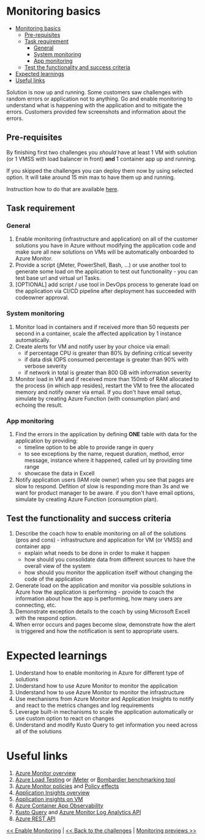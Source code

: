 ﻿# Monitoring basics

<!-- TOC -->
* [Monitoring basics](#monitoring-basics)
  * [Pre-requisites](#pre-requisites)
  * [Task requirement](#task-requirement)
    * [General](#general)
    * [System monitoring](#system-monitoring)
    * [App monitoring](#app-monitoring)
  * [Test the functionality and success criteria](#test-the-functionality-and-success-criteria)
* [Expected learnings](#expected-learnings)
* [Useful links](#useful-links)
<!-- TOC -->

Solution is now up and running. Some customers saw challenges with random errors or application not to anything.
Go and enable monitoring to understand what is happening with the application and to mitigate the errors. Customers
provided few screenshots and information about the errors.

## Pre-requisites

By finishing first two challenges you _should_ have at least 1 VM with solution (or 1 VMSS with load balancer in
front) **and** 1 container app up and running.

If you skipped the challenges you can deploy them now by using selected option. It will take around 15 min max to have
them up and running.

Instruction how to do that are available [here](05-monitoring-basics-prereq.md).

## Task requirement

### General

1. Enable monitoring (infrastructure and application) on all of the customer solutions you have in Azure without
   modifying the application code and make sure all new solutions on VMs will be automatically onboarded to Azure
   Monitor.
2. Provide a script (jMeter, PowerShell, Bash, ...) or use another tool to generate some load on the application to test
   out functionality - you can test base url and virtual url Tasks.
3. [OPTIONAL] add script / use tool in DevOps process to generate load on the application via CI/CD pipeline after
   deployment has succeeded with codeowner approval.

### System monitoring

1. Monitor load in containers and if received more than 50 requests per second in a container, scale the affected
   application by 1 instance automatically.
2. Create alerts for VM and notify user by your choice via email:
    - if percentage CPU is greater than 80% by defining critical severity
    - if data disk IOPS consumed percentage is greater than 90% with verbose severity
    - if network in total is greater than 800 GB with information severity
3. Monitor load in VM and if received more than 150mb of RAM allocated to the process (in which app resides), restart
   the
   VM to free the allocated memory and notify owner via email. If you don't have email setup, simulate by creating Azure
   Function (with consumption plan) and echoing the result.

### App monitoring

1. Find the errors in the application by defining **ONE** table with data for the application by providing:
    - timeline option to be able to provide range in query
    - to see exceptions by the name, request duration, method, error message, instance where it happened, called url by
      providing time range
    - showcase the data in Excell
2. Notify application users (IAM role owner) when you see that pages are slow to respond. Defition of slow is responding
   more than 3s and we want for product manager to be aware. if you don't have email options, simulate by creating Azure
   Function (consumption plan).

## Test the functionality and success criteria

1. Describe the coach how to enable monitoring on all of the solutions (pros and cons) - infrastructure and application
   for VM (or VMSS) and container app
    - explain what needs to be done in order to make it happen
    - how should you consolidate data from different sources to have the overall view of the system
    - how should you monitor the application itself without changing the code of the application
2. Generate load on the application and monitor via possible solutions in Azure how the application is performing -
   provide to coach the information about how the app is performing, how many users are connecting, etc.
3. Demonstrate exception details to the coach by using Microsoft Excell with the respond option.
4. When error occurs and pages become slow, demonstrate how the alert is triggered and how the notification is sent to
   appropriate users.

# Expected learnings

1. Understand how to enable monitoring in Azure for different type of solutions
2. Understand how to use Azure Monitor to monitor the application
3. Understand how to use Azure Monitor to monitor the infrastructure
4. Use mechanisms from Azure Monitor and Application Insights to notify and react to the metrics changes and log
   requirements
5. Leverage built-in mechanisms to scale the application automatically or use custom option to react on changes
6. Understand and modify Kusto Query to get information you need across all of the solutions

# Useful links

1. [Azure Monitor overview](https://learn.microsoft.com/en-us/azure/azure-monitor/monitor-reference)
2. [Azure Load Testing](https://learn.microsoft.com/en-us/azure/load-testing/overview-what-is-azure-load-testing)
   or [jMeter](https://jmeter.apache.org/) or [Bombardier benchmarking tool](https://github.com/codesenberg/bombardier)
3. [Azure Monitor policies](https://learn.microsoft.com/en-us/azure/azure-monitor/policy-reference)
   and [Policy effects](https://learn.microsoft.com/en-us/azure/governance/policy/concepts/effects)
4. [Application Insights overview](https://docs.microsoft.com/en-us/azure/azure-monitor/app/app-insights-overview)
5. [Application insights on VM](https://learn.microsoft.com/en-us/azure/azure-monitor/app/azure-vm-vmss-apps?tabs=core)
6. [Azure Container App Observability](https://learn.microsoft.com/en-us/azure/container-apps/observability)
7. [Kusto Query](https://learn.microsoft.com/en-us/azure/data-explorer/kusto/query/)
   and [Azure Monitor Log Analytics API](https://dev.loganalytics.io/)
8. [Azure REST API](https://learn.microsoft.com/en-us/rest/api/azure/)

[<< Enable Monitoring](./03-modernization-in-Azure.md) | [<< Back to the challenges](./00-challenges.md)
| [Monitoring previews >>](./06-monitoring-previews.md)  
